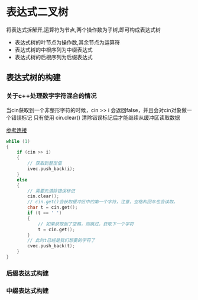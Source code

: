# 表达式二叉树

将表达式拆解开,运算符为节点,两个操作数为子树,即可构成表达式树

- 表达式树的叶节点为操作数,其余节点为运算符
- 表达式树的中根序列为中缀表达式
- 表达式树的后根序列为后缀表达式

## 表达式树的构建

### 关于c++处理数字字符混合的情况
当cin获取到一个非整形字符的时候，cin >> i 会返回false，并且会对cin对象做一个错误标记
只有使用 cin.clear() 清除错误标记后才能继续从缓冲区读取数据

[参考连接](https://blog.csdn.net/qq_41191055/article/details/115349012)

```c++
while (1)
{
    if (cin >> i)
    {
        // 获取到整型值
        ivec.push_back(i);
    }
    else
    {
        // 需要先清除错误标记
        cin.clear();
        // cin.get()会获取缓冲区中的第一个字符，注意，空格和回车也会读取。
        char t = cin.get();
        if (t == ' ')
        {
            // 如果获取到了空格，则跳过，获取下一个字符
            t = cin.get();
        }
        // 此时t已经是我们想要的字符了
        cvec.push_back(t);
    }
}


```

### 后缀表达式构建



### 中缀表达式构建


